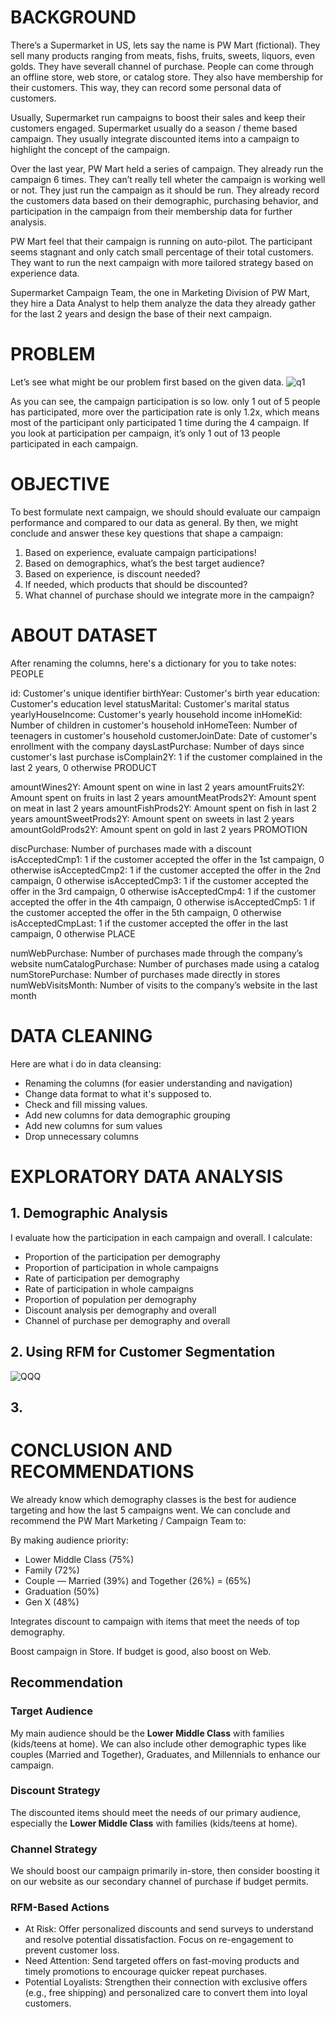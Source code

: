 # BACKGROUND
There’s a Supermarket in US, lets say the name is PW Mart (fictional). They sell many products ranging from meats, fishs, fruits, sweets, liquors, even golds. They have severall channel of purchase. People can come through an offline store, web store, or catalog store. They also have membership for their customers. This way, they can record some personal data of customers.

Usually, Supermarket run campaigns to boost their sales and keep their customers engaged. Supermarket usually do a season / theme based campaign. They usually integrate discounted items into a campaign to highlight the concept of the campaign.

Over the last year, PW Mart held a series of campaign. They already run the campaign 6 times. They can’t really tell wheter the campaign is working well or not. They just run the campaign as it should be run. They already record the customers data based on their demographic, purchasing behavior, and participation in the campaign from their membership data for further analysis.

PW Mart feel that their campaign is running on auto-pilot. The participant seems stagnant and only catch small percentage of their total customers. They want to run the next campaign with more tailored strategy based on experience data.

Supermarket Campaign Team, the one in Marketing Division of PW Mart, they hire a Data Analyst to help them analyze the data they already gather for the last 2 years and design the base of their next campaign.
# PROBLEM
Let’s see what might be our problem first based on the given data.
![q1](https://github.com/user-attachments/assets/049d6ef8-3955-4b8e-9659-090771bcfef2)

As you can see, the campaign participation is so low. only 1 out of 5 people has participated, more over the participation rate is only 1.2x, which means most of the participant only participated 1 time during the 4 campaign. If you look at participation per campaign, it’s only 1 out of 13 people participated in each campaign.
# OBJECTIVE
To best formulate next campaign, we should should evaluate our campaign performance and compared to our data as general. By then, we might conclude and answer these key questions that shape a campaign:

1. Based on experience, evaluate campaign participations!
2. Based on demographics, what’s the best target audience?
3. Based on experience, is discount needed?
4. If needed, which products that should be discounted?
5. What channel of purchase should we integrate more in the campaign?
# ABOUT DATASET
After renaming the columns, here's a dictionary for you to take notes: PEOPLE

id: Customer's unique identifier
birthYear: Customer's birth year
education: Customer's education level
statusMarital: Customer's marital status
yearlyHouseIncome: Customer's yearly household income
inHomeKid: Number of children in customer's household
inHomeTeen: Number of teenagers in customer's household
customerJoinDate: Date of customer's enrollment with the company
daysLastPurchase: Number of days since customer's last purchase
isComplain2Y: 1 if the customer complained in the last 2 years, 0 otherwise
PRODUCT

amountWines2Y: Amount spent on wine in last 2 years
amountFruits2Y: Amount spent on fruits in last 2 years
amountMeatProds2Y: Amount spent on meat in last 2 years
amountFishProds2Y: Amount spent on fish in last 2 years
amountSweetProds2Y: Amount spent on sweets in last 2 years
amountGoldProds2Y: Amount spent on gold in last 2 years
PROMOTION

discPurchase: Number of purchases made with a discount
isAcceptedCmp1: 1 if the customer accepted the offer in the 1st campaign, 0 otherwise
isAcceptedCmp2: 1 if the customer accepted the offer in the 2nd campaign, 0 otherwise
isAcceptedCmp3: 1 if the customer accepted the offer in the 3rd campaign, 0 otherwise
isAcceptedCmp4: 1 if the customer accepted the offer in the 4th campaign, 0 otherwise
isAcceptedCmp5: 1 if the customer accepted the offer in the 5th campaign, 0 otherwise
isAcceptedCmpLast: 1 if the customer accepted the offer in the last campaign, 0 otherwise
PLACE

numWebPurchase: Number of purchases made through the company’s website
numCatalogPurchase: Number of purchases made using a catalog
numStorePurchase: Number of purchases made directly in stores
numWebVisitsMonth: Number of visits to the company’s website in the last month

# DATA CLEANING 
Here are what i do in data cleansing:

* Renaming the columns (for easier understanding and navigation)
* Change data format to what it's supposed to.
* Check and fill missing values.
* Add new columns for data demographic grouping
* Add new columns for sum values
* Drop unnecessary columns
# EXPLORATORY DATA ANALYSIS
## 1. Demographic Analysis
I evaluate how the participation in each campaign and overall. I calculate:
* Proportion of the participation per demography
* Proportion of participation in whole campaigns
* Rate of participation per demography
* Rate of participation in whole campaigns
* Proportion of population per demography
* Discount analysis per demography and overall
* Channel of purchase per demography and overall
## 2. Using RFM for Customer Segmentation
![QQQ](https://github.com/user-attachments/assets/c36cd63a-9b8b-4529-bfb5-957efc25894d)

## 3. 

# CONCLUSION AND RECOMMENDATIONS
We already know which demography classes is the best for audience targeting and how the last 5 campaigns went. We can conclude and recommend the PW Mart Marketing / Campaign Team to:

By making audience priority:

* Lower Middle Class (75%)
* Family (72%)
* Couple — Married (39%) and Together (26%) = (65%)
* Graduation (50%)
* Gen X (48%)
  
Integrates discount to campaign with items that meet the needs of top demography.

Boost campaign in Store. If budget is good, also boost on Web.

## Recommendation

### Target Audience
My main audience should be the **Lower Middle Class** with families (kids/teens at home). We can also include other demographic types like couples (Married and Together), Graduates, and Millennials to enhance our campaign.

### Discount Strategy
The discounted items should meet the needs of our primary audience, especially the **Lower Middle Class** with families (kids/teens at home).

### Channel Strategy
We should boost our campaign primarily in-store, then consider boosting it on our website as our secondary channel of purchase if budget permits.

### RFM-Based Actions
* At Risk: Offer personalized discounts and send surveys to understand and resolve potential dissatisfaction. Focus on re-engagement to prevent customer loss.
* Need Attention: Send targeted offers on fast-moving products and timely promotions to encourage quicker repeat purchases.
* Potential Loyalists: Strengthen their connection with exclusive offers (e.g., free shipping) and personalized care to convert them into loyal customers.

